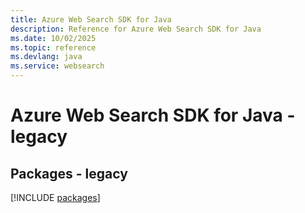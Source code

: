 ```yaml
---
title: Azure Web Search SDK for Java
description: Reference for Azure Web Search SDK for Java
ms.date: 10/02/2025
ms.topic: reference
ms.devlang: java
ms.service: websearch
---
```

# Azure Web Search SDK for Java - legacy
## Packages - legacy
[!INCLUDE [packages](web-search-index.md)]